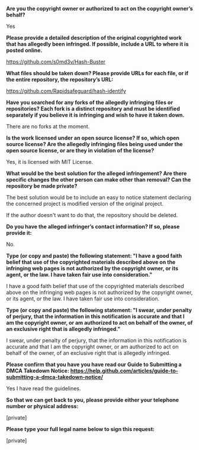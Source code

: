 **Are you the copyright owner or authorized to act on the copyright owner’s behalf?** 

Yes 

**Please provide a detailed description of the original copyrighted work that has allegedly been infringed. If possible, include a URL to where it is posted online.** 

https://github.com/s0md3v/Hash-Buster 

**What files should be taken down? Please provide URLs for each file, or if the entire repository, the repository’s URL:** 

https://github.com/Rapidsafeguard/hash-identify

**Have you searched for any forks of the allegedly infringing files or repositories? Each fork is a distinct repository and must be identified separately if you believe it is infringing and wish to have it taken down.** 

There are no forks at the moment. 

**Is the work licensed under an open source license? If so, which open source license? Are the allegedly infringing files being used under the open source license, or are they in violation of the license?** 

Yes, it is licensed with MIT License. 

**What would be the best solution for the alleged infringement? Are there specific changes the other person can make other than removal? Can the repository be made private?** 

The best solution would be to include an easy to notice statement declaring the concerned project is modified version of the original project. 

If the author doesn't want to do that, the repository should be deleted. 

**Do you have the alleged infringer’s contact information? If so, please provide it:** 

No. 

**Type (or copy and paste) the following statement: "I have a good faith belief that use of the copyrighted materials described above on the infringing web pages is not authorized by the copyright owner, or its agent, or the law. I have taken fair use into consideration."** 

I have a good faith belief that use of the copyrighted materials described above on the infringing web pages is not authorized by the copyright owner, or its agent, or the law. I have taken fair use into consideration. 

**Type (or copy and paste) the following statement: "I swear, under penalty of perjury, that the information in this notification is accurate and that I am the copyright owner, or am authorized to act on behalf of the owner, of an exclusive right that is allegedly infringed."** 

I swear, under penalty of perjury, that the information in this notification is accurate and that I am the copyright owner, or am authorized to act on behalf of the owner, of an exclusive right that is allegedly infringed. 

**Please confirm that you have you have read our Guide to Submitting a DMCA Takedown Notice: https://help.github.com/articles/guide-to-submitting-a-dmca-takedown-notice/** 

Yes I have read the guidelines. 

**So that we can get back to you, please provide either your telephone number or physical address:** 

[private]

**Please type your full legal name below to sign this request:** 

[private]

